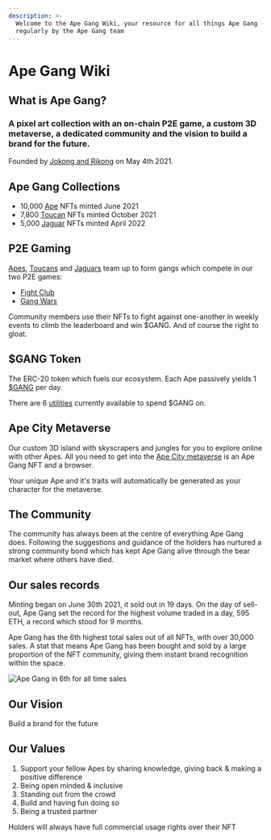 ```yaml
---
description: >-
  Welcome to the Ape Gang Wiki, your resource for all things Ape Gang - updated
  regularly by the Ape Gang team
---
```


# Ape Gang Wiki

## What is Ape Gang?

### A pixel art collection with an on-chain P2E game, a custom 3D metaverse, a dedicated community and the vision to build a brand for the future.

Founded by [Jokong and Rikong](about-us/founders.md) on May 4th 2021.&#x20;

## Ape Gang Collections

* 10,000 [Ape](nft-collections/ape-gang.md) NFTs minted June 2021
* 7,800 [Toucan](nft-collections/toucan-gang.md) NFTs minted October 2021
* 5,000 [Jaguar](nft-collections/jaguar-gang.md) NFTs minted April 2022

## P2E Gaming

[Apes](nft-collections/ape-gang.md), [Toucans](nft-collections/toucan-gang.md) and [Jaguars](nft-collections/jaguar-gang.md) team up to form gangs which compete in our two P2E games:

* [Fight Club](play-to-earn/fight-club.md)
* [Gang Wars](play-to-earn-games/gang-wars.md)

Community members use their NFTs to fight against one-another in weekly events to climb the leaderboard and win $GANG. And of course the right to gloat.

## $GANG Token

The ERC-20 token which fuels our ecosystem. Each Ape passively yields 1 [$GANG](the-ecosystem/usdgang-token.md) per day.

There are 6 [utilities](the-ecosystem/utilities.md) currently available to spend $GANG on.

## Ape City Metaverse

Our custom 3D island with skyscrapers and jungles for you to explore online with other Apes. All you need to get into the [Ape City metaverse](the-ecosystem/ape-city-3d-metaverse.md) is an Ape Gang NFT and a browser.

Your unique Ape and it's traits will automatically be generated as your character for the metaverse.

## The Community

The community has always been at the centre of everything Ape Gang does. Following the suggestions and guidance of the holders has nurtured a strong community bond which has kept Ape Gang alive through the bear market where others have died.

## Our sales records

Minting began on June 30th 2021, it sold out in 19 days. On the day of sell-out, Ape Gang set the record for the highest volume traded in a day, 595 ETH, a record which stood for 9 months.

Ape Gang has the 6th highest total sales out of all NFTs, with over 30,000 sales. A stat that means Ape Gang has been bought and sold by a large proportion of the NFT community, giving them instant brand recognition within the space.

![Ape Gang in 6th for all time sales](.gitbook/assets/AG\_sales\_record.png)

## Our Vision

Build a brand for the future

## Our Values

1. &#x20;Support your fellow Apes by sharing knowledge, giving back & making a positive difference‬
2. Being open minded & inclusive
3. Standing out from the crowd‬
4. Build and having fun doing so‬
5. Being a trusted partner‬

Holders will always have full commercial usage rights over their NFT
